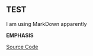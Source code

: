 ## TEST
I am using MarkDown apparently

**EMPHASIS**


[Source Code](https://github.com/metype/Code "Source Code")
